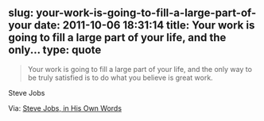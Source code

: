 slug: your-work-is-going-to-fill-a-large-part-of-your
date: 2011-10-06 18:31:14
title: Your work is going to fill a large part of your life, and the only...
type: quote
---

> Your work is going to fill a large part of your life, and the only way to be truly satisfied is to do what you believe is great work.

Steve Jobs

 Via: [Steve Jobs, in His Own Words](http://allthingsd.com/20111005/steve-jobs-in-his-own-words/)

